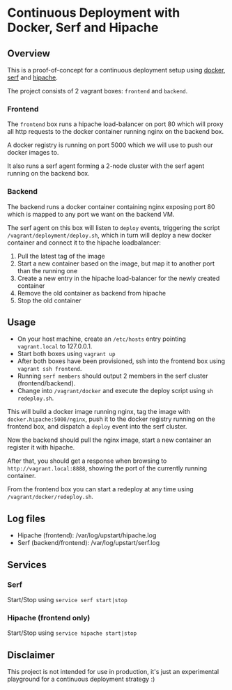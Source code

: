 Continuous Deployment with Docker, Serf and Hipache
===================================================

## Overview

This is a proof-of-concept for a continuous deployment setup using [docker](https://www.docker.io/), [serf](http://www.serfdom.io/) and [hipache](https://github.com/dotcloud/hipache).

The project consists of 2 vagrant boxes: `frontend` and `backend`. 

### Frontend

The `frontend` box runs a hipache load-balancer on port 80 which will proxy all
http requests to the docker container running nginx on the backend box.

A docker registry is running on port 5000 which we will use to push our docker images to.

It also runs a serf agent forming a 2-node cluster with the serf agent running on the backend box.


### Backend

The backend runs a docker container containing nginx exposing port 80 which is mapped to any 
port we want on the backend VM.

The serf agent on this box will listen to `deploy` events, triggering the script `/vagrant/deployment/deploy.sh`,
which in turn will deploy a new docker container and connect it to the hipache loadbalancer:

1. Pull the latest tag of the image
2. Start a new container based on the image, but map it to another port than the running one
3. Create a new entry in the hipache load-balancer for the newly created container
4. Remove the old container as backend from hipache
5. Stop the old container


## Usage

- On your host machine, create an `/etc/hosts` entry pointing `vagrant.local` to 127.0.0.1.
- Start both boxes using `vagrant up`
- After both boxes have been provisioned, ssh into the frontend box using `vagrant ssh frontend`.
- Running `serf members` should output 2 members in the serf cluster (frontend/backend).
- Change into `/vagrant/docker` and execute the deploy script using `sh redeploy.sh`.

This will build a docker image running nginx, tag the image with `docker.hipache:5000/nginx`, push it
to the docker registry running on the frontend box, and dispatch a `deploy` event into the serf
cluster.

Now the backend should pull the nginx image, start a new container an register it with hipache.

After that, you should get a response when browsing to `http://vagrant.local:8888`, showing the
port of the currently running container.

From the frontend box you can start a redeploy at any time using `/vagrant/docker/redeploy.sh`. 


## Log files

- Hipache (frontend): /var/log/upstart/hipache.log
- Serf (backend/frontend): /var/log/upstart/serf.log


## Services

### Serf

Start/Stop using `service serf start|stop`

### Hipache (frontend only)

Start/Stop using `service hipache start|stop`


## Disclaimer

This project is not intended for use in production, it's just an experimental playground for a continuous deployment strategy :)






